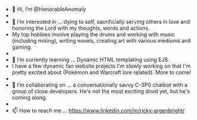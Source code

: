 - 👋 Hi, I’m @HonorableAnomaly
- 
- 👀 I’m interested in ... dying to self, sacrificially serving others in love and honoring the Lord with my thoughts, words and actions.
- My top hobbies involve playing the drums and working with music (including mixing), writing novels, creating art with various mediums and gaming.
-      
- 🌱 I’m currently learning ... Dynamic HTML templating using EJS.
- I have a few dynamic fan website projects I'm slowly working on that I'm pretty excited about (Pokémon and Warcraft lore related). More to come!
-      
- 💞️ I’m collaborating on ... a conversationally savvy C-3P0 chatbot with a group of close developers. He's not the most exciting droid yet, but he's coming along.
- 
- 📫 How to reach me ... https://www.linkedin.com/in/ricky-argenbright/

<!---
HonorableAnomaly/HonorableAnomaly is a ✨ special ✨ repository because its `README.md` (this file) appears on your GitHub profile.
You can click the Preview link to take a look at your changes.
--->
